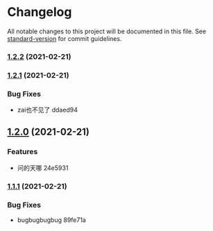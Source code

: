 # Changelog

All notable changes to this project will be documented in this file. See [standard-version](https://github.com/conventional-changelog/standard-version) for commit guidelines.

### [1.2.2](///compare/v1.2.1...v1.2.2) (2021-02-21)

### [1.2.1](///compare/v1.2.0...v1.2.1) (2021-02-21)


### Bug Fixes

* zai也不见了 ddaed94

## [1.2.0](///compare/v1.1.1...v1.2.0) (2021-02-21)


### Features

* 问的天哪 24e5931

### [1.1.1](///compare/v1.1.0...v1.1.1) (2021-02-21)


### Bug Fixes

* bugbugbugbug 89fe71a

